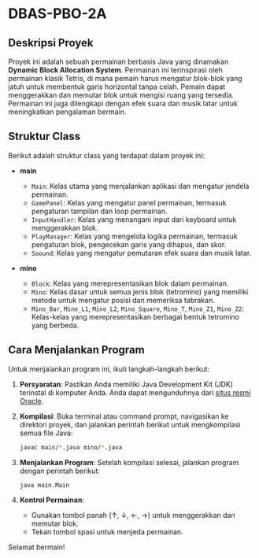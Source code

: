 # DBAS-PBO-2A
## Deskripsi Proyek

Proyek ini adalah sebuah permainan berbasis Java yang dinamakan **Dynamic Block Allocation System**. Permainan ini terinspirasi oleh permainan klasik Tetris, di mana pemain harus mengatur blok-blok yang jatuh untuk membentuk garis horizontal tanpa celah. Pemain dapat menggerakkan dan memutar blok untuk mengisi ruang yang tersedia. Permainan ini juga dilengkapi dengan efek suara dan musik latar untuk meningkatkan pengalaman bermain.

## Struktur Class

Berikut adalah struktur class yang terdapat dalam proyek ini:

- **main**
  - `Main`: Kelas utama yang menjalankan aplikasi dan mengatur jendela permainan.
  - `GamePanel`: Kelas yang mengatur panel permainan, termasuk pengaturan tampilan dan loop permainan.
  - `InputHandler`: Kelas yang menangani input dari keyboard untuk menggerakkan blok.
  - `PlayManager`: Kelas yang mengelola logika permainan, termasuk pengaturan blok, pengecekan garis yang dihapus, dan skor.
  - `Soound`: Kelas yang mengatur pemutaran efek suara dan musik latar.

- **mino**
  - `Block`: Kelas yang merepresentasikan blok dalam permainan.
  - `Mino`: Kelas dasar untuk semua jenis blok (tetromino) yang memiliki metode untuk mengatur posisi dan memeriksa tabrakan.
  - `Mino_Bar`, `Mino_L1`, `Mino_L2`, `Mino_Square`, `Mino_T`, `Mino_Z1`, `Mino_Z2`: Kelas-kelas yang merepresentasikan berbagai bentuk tetromino yang berbeda.

## Cara Menjalankan Program

Untuk menjalankan program ini, ikuti langkah-langkah berikut:

1. **Persyaratan**: Pastikan Anda memiliki Java Development Kit (JDK) terinstal di komputer Anda. Anda dapat mengunduhnya dari [situs resmi Oracle](https://www.oracle.com/java/technologies/javase-jdk11-downloads.html).

2. **Kompilasi**: Buka terminal atau command prompt, navigasikan ke direktori proyek, dan jalankan perintah berikut untuk mengkompilasi semua file Java:
   ```bash
   javac main/*.java mino/*.java
   ```

3. **Menjalankan Program**: Setelah kompilasi selesai, jalankan program dengan perintah berikut:
   ```bash
   java main.Main
   ```

4. **Kontrol Permainan**:
   - Gunakan tombol panah (↑, ↓, ←, →) untuk menggerakkan dan memutar blok.
   - Tekan tombol spasi untuk menjeda permainan.

Selamat bermain!
